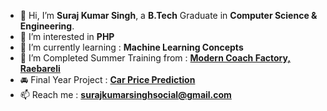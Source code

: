 - 👋 Hi, I’m **Suraj Kumar Singh**, a **B.Tech** Graduate in **Computer Science & Engineering**.
- 👀 I’m interested in **PHP**
- 🌱 I’m currently learning : **Machine Learning Concepts**
- 💞️ I’m Completed Summer Training from : **[Modern Coach Factory, Raebareli](https://drive.google.com/file/d/1EVQQJFlQH33ZVgt0l1Ot2hESZFeMocqF/view?usp=drive_link)**
- 🚘 Final Year Project : **[Car Price Prediction](https://carpriceprediction2000102117.000webhostapp.com/)**
- 📫 Reach me : **surajkumarsinghsocial@gmail.com**
<!-- 😄 Pronouns:--> 
<!-- - ⚡ Fun fact: ---> 

<!---
singhkumarsuraj/singhkumarsuraj is a ✨ special ✨ repository because its `README.md` (this file) appears on your GitHub profile.
You can click the Preview link to take a look at your changes.
--->
